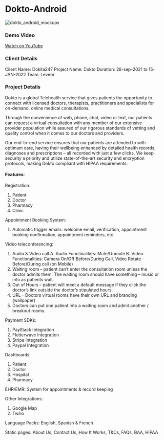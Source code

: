 # Dokto-Android

![dokto_android_mockups](https://github.com/user-attachments/assets/eed63d3e-6124-4157-83ae-c765a3aa4792)

### Demo Video

[Watch on YouTube](https://youtu.be/dmaDBWmmuRA)

### Client Details
Client Name: Dokita247
Project Name: Dokto
Duration: 28-sep-2021 to 15-JAN-2022
Team: Leveor

### Project Details

Dokto is a global Telehealth service that gives patients the opportunity to connect with licensed doctors, therapists, practitioners and specialists for on-demand, online medical consultations. 

Through the convenience of web, phone, chat, video or text, our patients can request a virtual consultation with any member of our extensive provider population while assured of our rigorous standards of vetting and quality control when it comes to our doctors and providers.

Our end-to-end service ensures that our patients are attended to with optimum care, having their wellbeing enhanced by detailed health records, diagnoses and prescriptions – all recorded with just a few clicks. We keep security a priority and utilize state-of-the-art security and encryption protocols, making Dokto compliant with HIPAA requirements.

#### Features:

Registration:
1. Patient 
2. Doctor
3. Pharmacy 
4. Clinic

Appointment Booking System:
1. Automatic trigger emails: welcome email, verification, appointment booking confirmation, appointment reminders, etc. 

Video teleconferencing:
1. Audio & Video call
 A. Audio Functinalities: Mute/Unmute
 B. Video Functionalities: Camera On/Off Before/During Call, Video Rotate Before/During call (on Mobile)
2. Waiting room – patient can’t enter the consultation room unless the doctor admits them. The waiting room should have something – music or info as patients wait. 
3. Out of Hours – patient will meet a default message if they click the doctor’s link outside the doctor’s stipulated hours. 
4. URL – Doctors virtual rooms have their own URL and branding (wallpaper)
5. Doctors can put one patient into a waiting room and admit another / breakout rooms. 

Payment SDKs:
1. PayStack Integration
2. Flutterwave Integration
3. Stripe Integration
4. Paypal Integration

Dashboards:
1. Patient 
2. Doctor
3. Hospital
4. Pharmacy

EHR/EMR: System for appointments & record keeping

Other Integrations:
1. Google Map
2. Twilio

Language Packs: English, Spanish & French

Static pages: About Us, Contact Us, How It Works, T&Cs, FAQs, BAA, HIPAA
